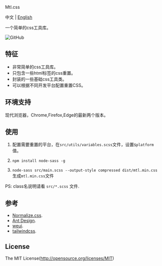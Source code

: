 Mtl.css

中文 | [English](README.md)

一个简单的css工具库。

![GitHub](https://img.shields.io/github/license/Srooter/Mtl-css)

## 特征

- 非常简单的css工具库。
- 只包含一些html标签的css重置。
- 封装的一些基础css工具类。
- 可以根据不同开发平台配置重置CSS。

## 环境支持

现代浏览器，Chrome,Firefox,Edge的最新两个版本。

## 使用

1. 配置需要重置的平台，在`src/utils/variables.scss`文件，设置`$platform`值。

2. `npm install node-sass -g`

3. `node-sass src/main.scss --output-style compressed dist/mtl.min.css`生成`mtl.min.css`文件

PS: class名说明请看 `src/*.scss` 文件.

## 参考

- [Normalize.css](https://necolas.github.io/normalize.css/).
- [Ant Design](https://ant.design/index-cn).
- [weui](https://weui.io/).
- [tailwindcss](https://tailwindcss.com/).

## License

The MIT License(http://opensource.org/licenses/MIT)
